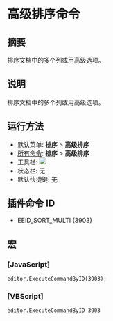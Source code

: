# 高级排序命令

## 摘要

排序文档中的多个列或用高级选项。

## 说明

排序文档中的多个列或用高级选项。

## 运行方法

- 默认菜单: **排序** \> **高级排序**
- [所有命令](../tools/all_commands): **排序** \> **高级排序**
- 工具栏: ![](../../images/sortbymultiple..png)
- 状态栏: 无
- 默认快捷键: 无

## 插件命令 ID

- EEID\_SORT\_MULTI (3903)

## 宏

### \[JavaScript\]

```
editor.ExecuteCommandByID(3903);
```

### \[VBScript\]

```
editor.ExecuteCommandByID 3903
```
